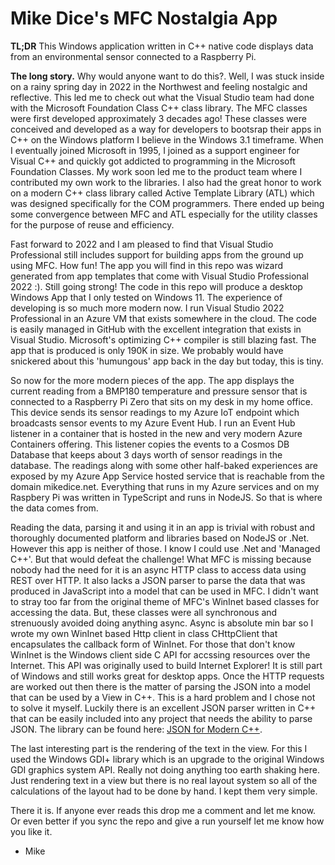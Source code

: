 # Mike Dice's MFC Nostalgia App

**TL;DR**
This Windows application written in C++ native code displays data from an environmental sensor connected to a Raspberry Pi.

**The long story.**
Why would anyone want to do this?. Well, I was stuck inside on a rainy spring day in 2022 in the Northwest and feeling nostalgic and reflective. This led me to check out what the Visual Studio team had done with the Microsoft Foundation Class C++ class library. The MFC classes were first developed approximately 3 decades ago! These classes were conceived and developed as a way for developers to bootsrap their apps in C++ on the Windows platform I believe in the Windows 3.1 timeframe. When I eventually joined Microsoft in 1995, I joined as a support engineer for Visual C++ and quickly got addicted to programming in the Microsoft Foundation Classes. My work soon led me to the product team where I contributed my own work to the libraries. I also had the great honor to work on a modern C++ class library called Active Template Library (ATL) which was designed specifically for the COM programmers. There ended up being some convergence between MFC and ATL especially for the utility classes for the purpose of reuse and efficiency.

Fast forward to 2022 and I am pleased to find that Visual Studio Professional still includes support for building apps from the ground up using MFC. How fun! The app you will find in this repo was wizard generated from app templates that come with Visual Studio Professional 2022 :). Still going strong! The code in this repo will produce a desktop Windows App that I only tested on Windows 11. The experience of developing is so much more modern now. I run Visual Studio 2022 Professional in an Azure VM that exists somewhere in the cloud. The code is easily managed in GitHub with the excellent integration that exists in Visual Studio. Microsoft's optimizing C++ compiler is still blazing fast. The app that is produced is only 190K in size. We probably would have snickered about this 'humungous' app back in the day but today, this is tiny.

So now for the more modern pieces of the app. The app displays the current reading from a BMP180 temperature and pressure sensor that is connected to a Raspberry Pi Zero that sits on my desk in my home office. This device sends its sensor readings to my Azure IoT endpoint which broadcasts sensor events to my Azure Event Hub. I run an Event Hub listener in a container that is hosted in the new and very modern Azure Containers offering. This listener copies the events to a Cosmos DB Database that keeps about 3 days worth of sensor readings in the database. The readings along with some other half-baked experiences are exposed by my Azure App Service hosted service that is reachable from the domain mikedice.net. Everything that runs in my Azure services and on my Raspbery Pi was written in TypeScript and runs in NodeJS. So that is where the data comes from.

Reading the data, parsing it and using it in an app is trivial with robust and thoroughly documented platform and libraries based on NodeJS or .Net. However this app is neither of those. I know I could use .Net and 'Managed C++'. But that would defeat the challenge! What MFC is missing because nobody had the need for it is an async HTTP class to access data using REST over HTTP. It also lacks a JSON parser to parse the data that was produced in JavaScript into a model that can be used in MFC. I didn't want to stray too far from the original theme of MFC's WinInet based classes for accessing the data. But, these classes were all synchronous and strenuously avoided doing anything async. Async is absolute min bar so I wrote my own WinInet based Http client in class CHttpClient that encapsulates the callback form of WinInet. For those that don't know WinInet is the Windows client side C API for accssing resources over the Internet. This API was originally used to build Internet Explorer! It is still part of Windows and still works great for desktop apps. Once the HTTP requests are worked out then there is the matter of parsing the JSON into a model that can be used by a View in C++. This is a hard problem and I chose not to solve it myself. Luckily there is an excellent JSON parser written in C++ that can be easily included into any project that needs the ability to parse JSON. The library can be found here: [JSON for Modern C++](https://github.com/nlohmann/json).

The last interesting part is the rendering of the text in the view. For this I used the Windows GDI+ library which is an upgrade to the original Windows GDI graphics system API. Really not doing anything too earth shaking here. Just rendering text in a view but there is no real layout system so all of the calculations of the layout had to be done by hand. I kept them very simple.

There it is. If anyone ever reads this drop me a comment and let me know. Or even better if you sync the repo and give a run yourself let me know how you like it.

- Mike
